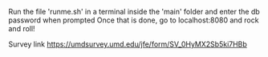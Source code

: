 Run the file 'runme.sh' in a terminal inside the 'main' folder and enter the db password when prompted
Once that is done, go to localhost:8080 and rock and roll!

Survey link
https://umdsurvey.umd.edu/jfe/form/SV_0HyMX2Sb5ki7HBb
